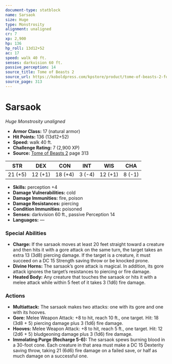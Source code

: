 ```yaml
---
document-type: statblock
name: Sarsaok
size: Huge
type: Monstrosity
alignment: unaligned
cr: 7
xp: 2,900
hp: 136
hp_roll: 13d12+52
ac: 17
speed: walk 40 ft.
senses: darkvision 60 ft. 
passive_perception: 14
source_title: Tome of Beasts 2
source_url: https://koboldpress.com/kpstore/product/tome-of-beasts-2-for-5th-edition
source_page: 313
---
```


# Sarsaok

*Huge* *Monstrosity* *unaligned*

- **Armor Class:** 17 (natural armor)
- **Hit Points:** 136 (13d12+52)
- **Speed:** walk 40 ft.
- **Challenge Rating:** 7 (2,900 XP)
- **Source:** [Tome of Beasts 2](https://koboldpress.com/kpstore/product/tome-of-beasts-2-for-5th-edition) page 313

| STR | DEX | CON | INT | WIS | CHA |
| --- | --- | --- | --- | --- | --- |
| 21 (+5) | 12 (+1) | 18 (+4) | 3 (-4) | 12 (+1) | 8 (-1) |

- **Skills:** perception +4
- **Damage Vulnerabilities:** cold
- **Damage Immunities:** fire, poison
- **Damage Resistances:** piercing
- **Condition Immunities:** poisoned
- **Senses:** darkvision 60 ft., passive Perception 14
- **Languages:** —

### Special Abilities

- **Charge:** If the sarsaok moves at least 20 feet straight toward a creature and then hits it with a gore attack on the same turn, the target takes an extra 13 (3d8) piercing damage. If the target is a creature, it must succeed on a DC 15 Strength saving throw or be knocked prone.
- **Divine Horns:** The sarsaok’s gore attack is magical. In addition, its gore attack ignores the target’s resistances to piercing or fire damage.
- **Heated Body:** Any creature that touches the sarsaok or hits it with a melee attack while within 5 feet of it takes 3 (1d6) fire damage.

### Actions

- **Multiattack:** The sarsaok makes two attacks: one with its gore and one with its hooves.
- **Gore:** Melee Weapon Attack: +8 to hit, reach 10 ft., one target. Hit: 18 (3d8 + 5) piercing damage plus 3 (1d6) fire damage.
- **Hooves:** Melee Weapon Attack: +8 to hit, reach 5 ft., one target. Hit: 12 (2d6 + 5) bludgeoning damage plus 3 (1d6) fire damage.
- **Immolating Purge (Recharge 5-6):** The sarsaok spews burning blood in a 30-foot cone. Each creature in that area must make a DC 15 Dexterity saving throw, taking 21 (6d6) fire damage on a failed save, or half as much damage on a successful one.
